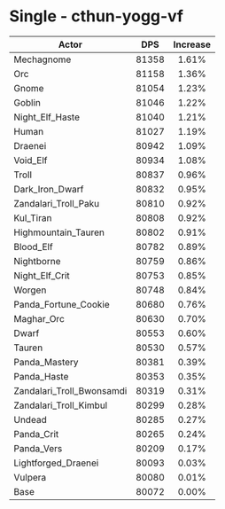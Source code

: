 # Single - cthun-yogg-vf
| Actor | DPS | Increase |
|---|:---:|:---:|
|Mechagnome|81358|1.61%|
|Orc|81158|1.36%|
|Gnome|81054|1.23%|
|Goblin|81046|1.22%|
|Night_Elf_Haste|81040|1.21%|
|Human|81027|1.19%|
|Draenei|80942|1.09%|
|Void_Elf|80934|1.08%|
|Troll|80837|0.96%|
|Dark_Iron_Dwarf|80832|0.95%|
|Zandalari_Troll_Paku|80810|0.92%|
|Kul_Tiran|80808|0.92%|
|Highmountain_Tauren|80802|0.91%|
|Blood_Elf|80782|0.89%|
|Nightborne|80759|0.86%|
|Night_Elf_Crit|80753|0.85%|
|Worgen|80748|0.84%|
|Panda_Fortune_Cookie|80680|0.76%|
|Maghar_Orc|80630|0.70%|
|Dwarf|80553|0.60%|
|Tauren|80530|0.57%|
|Panda_Mastery|80381|0.39%|
|Panda_Haste|80353|0.35%|
|Zandalari_Troll_Bwonsamdi|80319|0.31%|
|Zandalari_Troll_Kimbul|80299|0.28%|
|Undead|80285|0.27%|
|Panda_Crit|80265|0.24%|
|Panda_Vers|80209|0.17%|
|Lightforged_Draenei|80093|0.03%|
|Vulpera|80080|0.01%|
|Base|80072|0.00%|
